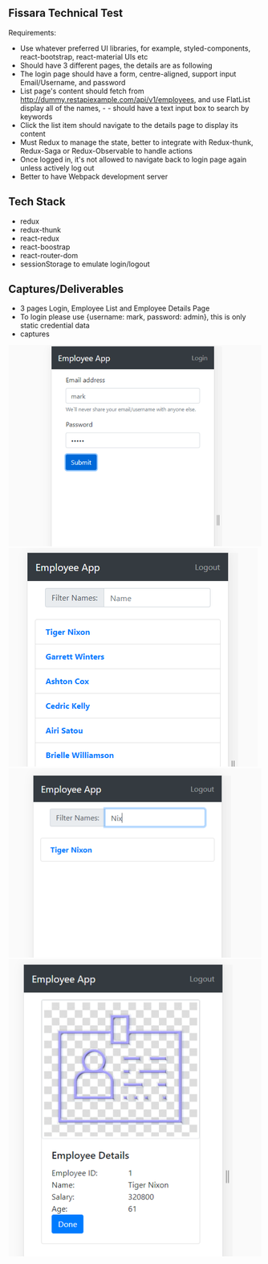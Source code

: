 ## Fissara Technical Test
Requirements:
- Use whatever preferred UI libraries, for example, styled-components, react-bootstrap, react-material UIs etc
- Should have 3 different pages, the details are as following
- The login page should have a form, centre-aligned, support input Email/Username, and password
- List page's content should fetch from http://dummy.restapiexample.com/api/v1/employees, and use FlatList display all of the names, - - should have a text input box to search by keywords
- Click the list item should navigate to the details page to display its content
- Must Redux to manage the state, better to integrate with Redux-thunk, Redux-Saga or Redux-Observable to handle actions
- Once logged in, it's not allowed to navigate back to login page again unless actively log out
- Better to have Webpack development server

## Tech Stack

- redux
- redux-thunk
- react-redux
- react-boostrap
- react-router-dom
- sessionStorage to emulate login/logout

## Captures/Deliverables

- 3 pages Login, Employee List and Employee Details Page
- To login please use {username: mark, password: admin}, this is only static credential data
- captures

![Image description](https://github.com/markortiz905/emp-app/blob/master/captures/login.PNG)
![Image description](https://github.com/markortiz905/emp-app/blob/master/captures/listView.PNG)
![Image description](https://github.com/markortiz905/emp-app/blob/master/captures/filter.PNG)
![Image description](https://github.com/markortiz905/emp-app/blob/master/captures/detailsView.PNG)

